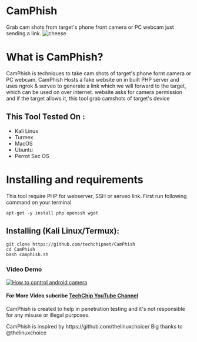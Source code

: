 # CamPhish
Grab cam shots from target's phone front camera or PC webcam just sending a link.
![cheese](https://techchip.net/wp-content/uploads/2020/04/camphish.jpg)

# What is CamPhish?
<p>CamPhish is techniques to take cam shots of target's phone fornt camera or PC webcam. CamPhish Hosts a fake website on in built PHP server and uses ngrok & serveo to generate a link which we will forward to the target, which can be used on over internet. website asks for camera permission and if the target allows it, this tool grab camshots of target's device</p>

## This Tool Tested On :
<ul>
  <li>Kali Linux</li>
  <li>Turmex</li>
  <li>MacOS</li>
  <li>Ubuntu</li>
  <li>Perrot Sec OS</li>
</ul>

# Installing and requirements
<p>This tool require PHP for webserver, SSH or serveo link. First run following command on your terminal</p>

```
apt-get -y install php openssh wget
```

## Installing (Kali Linux/Termux):

```
git clone https://github.com/techchipnet/CamPhish
cd CamPhish
bash camphish.sh
```
### Video Demo
[![How to control android camera](https://img.youtube.com/vi/EpTcxoAhKyI/0.jpg)](https://www.youtube.com/watch?v=EpTcxoAhKyI)
#### For More Video subcribe <a href="http://youtube.com/techchipnet">TechChip YouTube Channel</a>
<p>CamPhish is created to help in penetration testing and it's not responsible for any misuse or illegal purposes.</p>
<p>CamPhish is inspired by https://github.com/thelinuxchoice/ Big thanks to @thelinuxchoice</p>
